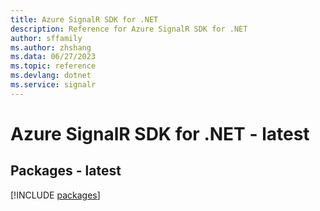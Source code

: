```yaml
---
title: Azure SignalR SDK for .NET
description: Reference for Azure SignalR SDK for .NET
author: sffamily
ms.author: zhshang
ms.data: 06/27/2023
ms.topic: reference
ms.devlang: dotnet
ms.service: signalr
---
```

# Azure SignalR SDK for .NET - latest
## Packages - latest
[!INCLUDE [packages](signalr-index.md)]